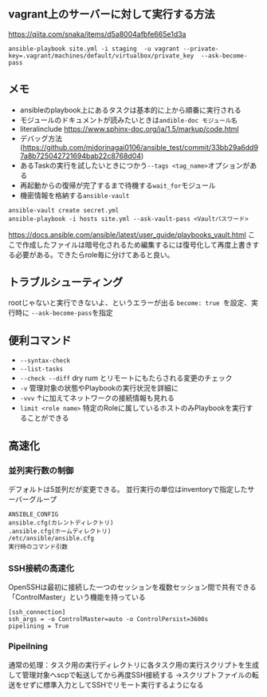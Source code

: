 ## vagrant上のサーバーに対して実行する方法
https://qiita.com/snaka/items/d5a8004afbfe665e1d3a

```
ansible-playbook site.yml -i staging  -u vagrant --private-key=.vagrant/machines/default/virtualbox/private_key  --ask-become-pass
```

## メモ
- ansibleのplaybook上にあるタスクは基本的に上から順番に実行される
- モジュールのドキュメントが読みたいときは`andible-doc モジュール名`
- literalinclude
https://www.sphinx-doc.org/ja/1.5/markup/code.html
- デバッグ方法 (https://github.com/midorinagai0106/ansible_test/commit/33bb29a6dd97a8b725042721694bab22c8768d04)
- あるTaskの実行を試したいときにつかう`--tags <tag_name>`オプションがある
- 再起動からの復帰が完了するまで待機する`wait_for`モジュール
- 機密情報を格納する`ansible-vault`
```
ansible-vault create secret.yml
ansible-playbook -i hosts site.yml --ask-vault-pass <Vaultパスワード>
```
https://docs.ansible.com/ansible/latest/user_guide/playbooks_vault.html
ここで作成したファイルは暗号化されるため編集するには復号化して再度上書きする必要がある。できたらrole毎に分けてあると良い。

## トラブルシューティング
rootじゃないと実行できないよ、というエラーが出る
`become: true `を設定、実行時に `--ask-become-pass`を指定

## 便利コマンド
- `--syntax-check`
- `--list-tasks`
- `--check --diff` dry rum とリモートにもたらされる変更のチェック
- `-v` 管理対象の状態やPlaybookの実行状況を詳細に
- `-vvv` ↑に加えてネットワークの接続情報も見れる
- `limit <role name>` 特定のRoleに属しているホストのみPlaybookを実行することができる

## 高速化

### 並列実行数の制御
デフォルトは5並列だが変更できる。
並行実行の単位はinventoryで指定したサーバーグループ
```
ANSIBLE_CONFIG
ansible.cfg(カレントディレクトリ)
.ansible.cfg(ホームディレクトリ)
/etc/ansible/ansible.cfg
実行時のコマンド引数
```

### SSH接続の高速化
OpenSSHは最初に接続した一つのセッションを複数セッション間で共有できる「ControlMaster」という機能を持っている

```
[ssh_connection]
ssh_args = -o ControlMaster=auto -o ControlPersist=3600s
pipelining = True
```

### Pipeilning
通常の処理：タスク用の実行ディレクトリに各タスク用の実行スクリプトを生成して管理対象へscpで転送してから再度SSH接続する
→スクリプトファイルの転送をせずに標準入力としてSSHでリモート実行するようになる
